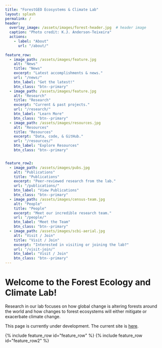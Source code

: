 ```yaml
---
title: "ForestGEO Ecosystems & Climate Lab"
layout: splash
permalink: /
header:
  overlay_image: /assets/images/forest-header.jpg  # header image
  caption: "Photo credit: K.J. Anderson-Teixeira"
  actions:
    - label: "About"
      url: "/about/"
  
feature_row:
  - image_path: /assets/images/feature.jpg
    alt: "News"
    title: "News"
    excerpt: "Latest accomplishments & news."
    url: "/news/"
    btn_label: "Get the latest!"
    btn_class: "btn--primary"
  - image_path: /assets/images/feature.jpg
    alt: "Research"
    title: "Research"
    excerpt: "Current & past projects."
    url: "/research/"
    btn_label: "Learn More"
    btn_class: "btn--primary"
  - image_path: /assets/images/resources.jpg
    alt: "Resources"
    title: "Resources"
    excerpt: "Data, code, & GitHub."
    url: "/resources/"
    btn_label: "Explore Resources"
    btn_class: "btn--primary"


feature_row2:
  - image_path: /assets/images/pubs.jpg
    alt: "Publications"
    title: "Publications"
    excerpt: "Peer-reviewed research from the lab."
    url: "/publications/"
    btn_label: "View Publications"
    btn_class: "btn--primary"
  - image_path: /assets/images/census-team.jpg
    alt: "People"
    title: "People"
    excerpt: "Meet our incredible research team."
    url: "/people/"
    btn_label: "Meet the Team"
    btn_class: "btn--primary"
  - image_path: /assets/images/scbi-aerial.jpg
    alt: "Visit / Join"
    title: "Visit / Join"
    excerpt: "Interested in visiting or joining the lab?"
    url: "/visit-join/"
    btn_label: "Visit / Join"
    btn_class: "btn--primary"
---
```


# **Welcome to the Forest Ecology and Climate Lab!** 
Research in our lab focuses on how global change is altering forests around the world and how changes to forest ecosystems will either mitigate or exacerbate climate change.

This page is currently under development. The current site is [here](https://sites.google.com/site/forestecoclimlab/home).

{% include feature_row id="feature_row" %}
{% include feature_row id="feature_row2" %}





